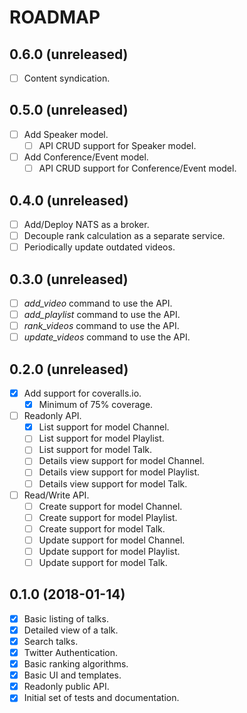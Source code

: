 ROADMAP
=======

0.6.0 (unreleased)
------------------
- [ ] Content syndication.

0.5.0 (unreleased)
------------------
- [ ] Add Speaker model.
    - [ ] API CRUD support for Speaker model.
- [ ] Add Conference/Event model.
    - [ ] API CRUD support for Conference/Event model.

0.4.0 (unreleased)
------------------
- [ ] Add/Deploy NATS as a broker.
- [ ] Decouple rank calculation as a separate service.
- [ ] Periodically update outdated videos.

0.3.0 (unreleased)
------------------
- [ ] *add_video* command to use the API.
- [ ] *add_playlist* command to use the API.
- [ ] *rank_videos* command to use the API.
- [ ] *update_videos* command to use the API.

0.2.0 (unreleased)
------------------
- [x] Add support for coveralls.io.
    - [x] Minimum of 75% coverage.
- [ ] Readonly API.
    - [x] List support for model Channel.
    - [ ] List support for model Playlist.
    - [ ] List support for model Talk.
    - [ ] Details view support for model Channel.
    - [ ] Details view support for model Playlist.
    - [ ] Details view support for model Talk. 
- [ ] Read/Write API.
    - [ ] Create support for model Channel.
    - [ ] Create support for model Playlist.
    - [ ] Create support for model Talk.
    - [ ] Update support for model Channel.
    - [ ] Update support for model Playlist.
    - [ ] Update support for model Talk.

0.1.0 (2018-01-14)
------------------
- [x] Basic listing of talks.
- [x] Detailed view of a talk.
- [x] Search talks.
- [x] Twitter Authentication.
- [x] Basic ranking algorithms.
- [x] Basic UI and templates.
- [x] Readonly public API.
- [x] Initial set of tests and documentation.
